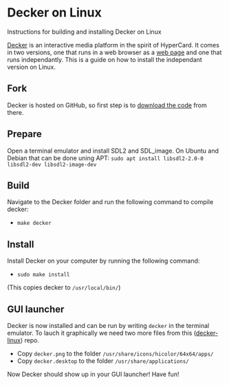 # Decker on Linux
 Instructions for building and installing Decker on Linux

 [Decker](https://beyondloom.com/decker/index.html) is an interactive media platform in the spirit of HyperCard. It comes in two versions, one that runs in a web browser as a [web page](http://beyondloom.com/decker/tour.html) and one that runs independantly. This is a guide on how to install the independant version on Linux.

 ## Fork
Decker is hosted on GitHub, so first step is to [download the code](https://github.com/JohnEarnest/Decker) from there.

## Prepare
 Open a terminal emulator and install SDL2 and SDL_image. On Ubuntu and Debian that can be done uning APT:
`sudo apt install libsdl2-2.0-0 libsdl2-dev libsdl2-image-dev`

## Build
Navigate to the Decker folder and run the following command to compile decker:
  * `make decker`
 
## Install
Install Decker on your computer by running the following command:
*  `sudo make install`

(This copies decker to `/usr/local/bin/`)

 ## GUI launcher
Decker is now installed and can be run by writing `decker` in the terminal emulator. To lauch it graphically we need two more files from this ([decker-linux](https://github.com/1jss/decker-linux)) repo.

* Copy `decker.png` to the folder `/usr/share/icons/hicolor/64x64/apps/`
* Copy `decker.desktop` to the folder `/usr/share/applications/`

Now Decker should show up in your GUI launcher! Have fun!
